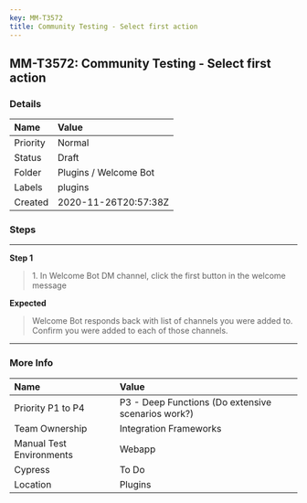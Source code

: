 ```yaml
---
key: MM-T3572
title: Community Testing - Select first action
---
```


## MM-T3572: Community Testing - Select first action

### Details

| Name     | Value                 |
| :------- | :-------------------- |
| Priority | Normal                |
| Status   | Draft                 |
| Folder   | Plugins / Welcome Bot |
| Labels   | plugins               |
| Created  | 2020-11-26T20:57:38Z  |

### Steps

<hr/>

**Step 1**

> <article>1. In Welcome Bot DM channel, click the first button in the welcome message</article>

**Expected**

> <article>Welcome Bot responds back with list of channels you were added to. Confirm you were added to each of those channels.</article>

<hr/>

### More Info

| Name                     | Value                                              |
| :----------------------- | :------------------------------------------------- |
| Priority P1 to P4        | P3 - Deep Functions (Do extensive scenarios work?) |
| Team Ownership           | Integration Frameworks                             |
| Manual Test Environments | Webapp                                             |
| Cypress                  | To Do                                              |
| Location                 | Plugins                                            |
